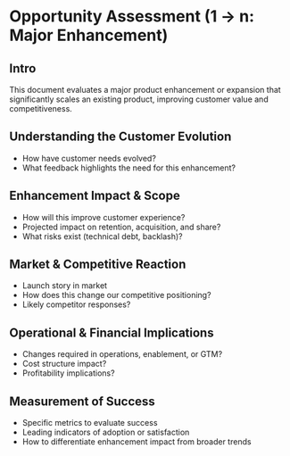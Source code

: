 # Opportunity Assessment (1 → n: Major Enhancement)

## Intro
This document evaluates a major product enhancement or expansion that significantly scales an existing product, improving customer value and competitiveness.

## Understanding the Customer Evolution
- How have customer needs evolved?
- What feedback highlights the need for this enhancement?

## Enhancement Impact & Scope
- How will this improve customer experience?
- Projected impact on retention, acquisition, and share?
- What risks exist (technical debt, backlash)?

## Market & Competitive Reaction
- Launch story in market
- How does this change our competitive positioning?
- Likely competitor responses?

## Operational & Financial Implications
- Changes required in operations, enablement, or GTM?
- Cost structure impact?
- Profitability implications?

## Measurement of Success
- Specific metrics to evaluate success
- Leading indicators of adoption or satisfaction
- How to differentiate enhancement impact from broader trends
